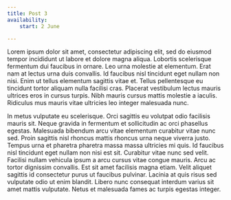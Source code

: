 ```yaml
---
title: Post 3
availability:
    start: 2 June

---
```


Lorem ipsum dolor sit amet, consectetur adipiscing elit, sed do eiusmod tempor incididunt ut labore et dolore magna aliqua. Lobortis scelerisque fermentum dui faucibus in ornare. Leo urna molestie at elementum. Erat nam at lectus urna duis convallis. Id faucibus nisl tincidunt eget nullam non nisi. Enim ut tellus elementum sagittis vitae et. Tellus pellentesque eu tincidunt tortor aliquam nulla facilisi cras. Placerat vestibulum lectus mauris ultrices eros in cursus turpis. Nibh mauris cursus mattis molestie a iaculis. Ridiculus mus mauris vitae ultricies leo integer malesuada nunc.

In metus vulputate eu scelerisque. Orci sagittis eu volutpat odio facilisis mauris sit. Neque gravida in fermentum et sollicitudin ac orci phasellus egestas. Malesuada bibendum arcu vitae elementum curabitur vitae nunc sed. Proin sagittis nisl rhoncus mattis rhoncus urna neque viverra justo. Tempus urna et pharetra pharetra massa massa ultricies mi quis. Id faucibus nisl tincidunt eget nullam non nisi est sit. Curabitur vitae nunc sed velit. Facilisi nullam vehicula ipsum a arcu cursus vitae congue mauris. Arcu ac tortor dignissim convallis. Est sit amet facilisis magna etiam. Velit aliquet sagittis id consectetur purus ut faucibus pulvinar. Lacinia at quis risus sed vulputate odio ut enim blandit. Libero nunc consequat interdum varius sit amet mattis vulputate. Netus et malesuada fames ac turpis egestas integer.
